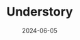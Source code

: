 ---  
layout: startup_page  
title: "Understory"  
id: "understoryweather.com"  
permalink: "/understoryunderstoryweather.com06052024/"  
website: "https://understoryweather.com/"  
funding_round: "Series A"  
funding_amount: "$15M"  
investors: "True Ventures, Prelude Ventures"  
about: "Understory provides insurance solutions focused on mitigating climate change risks. They utilize a proprietary risk mitigation technology and a mutualized insurance approach to offer affordable, stable property insurance, particularly for industries vulnerable to severe weather, such as the renewable energy sector. Their technology has already reduced weather damage for clients by over $65 million."  
markets: "Insurance, Renewable Energy, InsurTech, Analytics, Artificial Intelligence (AI), Big Data"  
hq: "Madison, Wisconsin, United States"  
founded_year: "2012"  
linkedin: "https://www.linkedin.com/company/understoryinc"  
twitter: "http://twitter.com/UnderstoryWx"  
instagram: ""  
facebook: "https://www.facebook.com/shineweatherapp/"  
crunchbase: "https://www.crunchbase.com/organization/understory"  
pitchbook: ""  

date_display: "05-Jun-2024"  
date: "2024-06-05"

# SEO Optimization  
meta_title: "Understory - Series A Funding ($15M)"  
meta_description: "Understory, Understory provides insurance solutions focused on mitigating climate change risks. They utilize a proprietary risk mitigation technology and a mutual..."  
meta_keywords: "Understory, Insurance, Renewable Energy, InsurTech, Analytics, Artificial Intelligence (AI), Big Data, Series A funding"  
canonical_url: "https://startup.projectstartups.com/understoryunderstoryweather.com06052024/"  
---